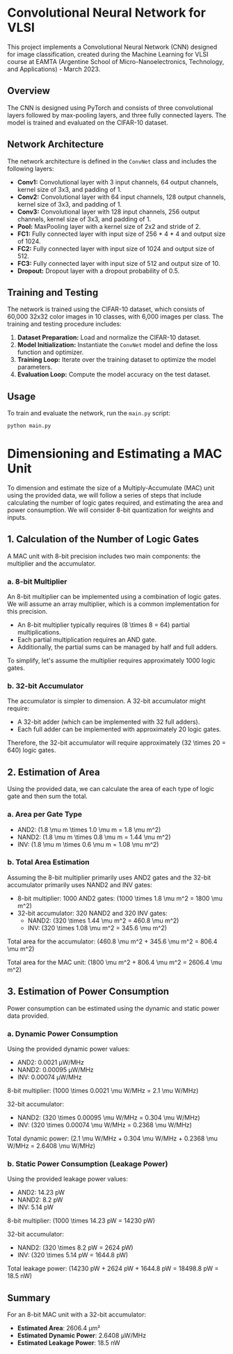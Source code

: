 # Convolutional Neural Network for VLSI

This project implements a Convolutional Neural Network (CNN) designed for image classification, created during the Machine Learning for VLSI course at EAMTA (Argentine School of Micro-Nanoelectronics, Technology, and Applications) - March 2023.

## Overview

The CNN is designed using PyTorch and consists of three convolutional layers followed by max-pooling layers, and three fully connected layers. The model is trained and evaluated on the CIFAR-10 dataset.

## Network Architecture

The network architecture is defined in the `ConvNet` class and includes the following layers:

- **Conv1:** Convolutional layer with 3 input channels, 64 output channels, kernel size of 3x3, and padding of 1.
- **Conv2:** Convolutional layer with 64 input channels, 128 output channels, kernel size of 3x3, and padding of 1.
- **Conv3:** Convolutional layer with 128 input channels, 256 output channels, kernel size of 3x3, and padding of 1.
- **Pool:** MaxPooling layer with a kernel size of 2x2 and stride of 2.
- **FC1:** Fully connected layer with input size of 256 * 4 * 4 and output size of 1024.
- **FC2:** Fully connected layer with input size of 1024 and output size of 512.
- **FC3:** Fully connected layer with input size of 512 and output size of 10.
- **Dropout:** Dropout layer with a dropout probability of 0.5.

## Training and Testing

The network is trained using the CIFAR-10 dataset, which consists of 60,000 32x32 color images in 10 classes, with 6,000 images per class. The training and testing procedure includes:

1. **Dataset Preparation:** Load and normalize the CIFAR-10 dataset.
2. **Model Initialization:** Instantiate the `ConvNet` model and define the loss function and optimizer.
3. **Training Loop:** Iterate over the training dataset to optimize the model parameters.
4. **Evaluation Loop:** Compute the model accuracy on the test dataset.

## Usage

To train and evaluate the network, run the `main.py` script:

```bash
python main.py
```

# Dimensioning and Estimating a MAC Unit

To dimension and estimate the size of a Multiply-Accumulate (MAC) unit using the provided data, we will follow a series of steps that include calculating the number of logic gates required, and estimating the area and power consumption. We will consider 8-bit quantization for weights and inputs.

## 1. Calculation of the Number of Logic Gates

A MAC unit with 8-bit precision includes two main components: the multiplier and the accumulator.

### a. 8-bit Multiplier

An 8-bit multiplier can be implemented using a combination of logic gates. We will assume an array multiplier, which is a common implementation for this precision.

- An 8-bit multiplier typically requires \(8 \times 8 = 64\) partial multiplications.
- Each partial multiplication requires an AND gate.
- Additionally, the partial sums can be managed by half and full adders.

To simplify, let's assume the multiplier requires approximately 1000 logic gates.

### b. 32-bit Accumulator

The accumulator is simpler to dimension. A 32-bit accumulator might require:
- A 32-bit adder (which can be implemented with 32 full adders).
- Each full adder can be implemented with approximately 20 logic gates.

Therefore, the 32-bit accumulator will require approximately \(32 \times 20 = 640\) logic gates.

## 2. Estimation of Area

Using the provided data, we can calculate the area of each type of logic gate and then sum the total.

### a. Area per Gate Type

- AND2: \(1.8 \mu m \times 1.0 \mu m = 1.8 \mu m^2\)
- NAND2: \(1.8 \mu m \times 0.8 \mu m = 1.44 \mu m^2\)
- INV: \(1.8 \mu m \times 0.6 \mu m = 1.08 \mu m^2\)

### b. Total Area Estimation

Assuming the 8-bit multiplier primarily uses AND2 gates and the 32-bit accumulator primarily uses NAND2 and INV gates:

- 8-bit multiplier: 1000 AND2 gates: \(1000 \times 1.8 \mu m^2 = 1800 \mu m^2\)
- 32-bit accumulator: 320 NAND2 and 320 INV gates:
  - NAND2: \(320 \times 1.44 \mu m^2 = 460.8 \mu m^2\)
  - INV: \(320 \times 1.08 \mu m^2 = 345.6 \mu m^2\)

Total area for the accumulator: \(460.8 \mu m^2 + 345.6 \mu m^2 = 806.4 \mu m^2\)

Total area for the MAC unit: \(1800 \mu m^2 + 806.4 \mu m^2 = 2606.4 \mu m^2\)

## 3. Estimation of Power Consumption

Power consumption can be estimated using the dynamic and static power data provided.

### a. Dynamic Power Consumption

Using the provided dynamic power values:

- AND2: 0.0021 µW/MHz
- NAND2: 0.00095 µW/MHz
- INV: 0.00074 µW/MHz

8-bit multiplier: \(1000 \times 0.0021 \mu W/MHz = 2.1 \mu W/MHz\)

32-bit accumulator:
- NAND2: \(320 \times 0.00095 \mu W/MHz = 0.304 \mu W/MHz\)
- INV: \(320 \times 0.00074 \mu W/MHz = 0.2368 \mu W/MHz\)

Total dynamic power: \(2.1 \mu W/MHz + 0.304 \mu W/MHz + 0.2368 \mu W/MHz = 2.6408 \mu W/MHz\)

### b. Static Power Consumption (Leakage Power)

Using the provided leakage power values:

- AND2: 14.23 pW
- NAND2: 8.2 pW
- INV: 5.14 pW

8-bit multiplier: \(1000 \times 14.23 pW = 14230 pW\)

32-bit accumulator:
- NAND2: \(320 \times 8.2 pW = 2624 pW\)
- INV: \(320 \times 5.14 pW = 1644.8 pW\)

Total leakage power: \(14230 pW + 2624 pW + 1644.8 pW = 18498.8 pW = 18.5 nW\)

## Summary

For an 8-bit MAC unit with a 32-bit accumulator:

- **Estimated Area**: 2606.4 µm²
- **Estimated Dynamic Power**: 2.6408 µW/MHz
- **Estimated Leakage Power**: 18.5 nW
